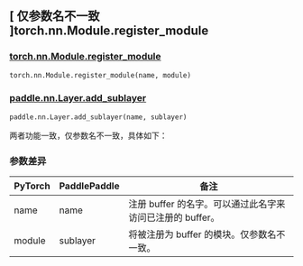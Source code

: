 ## [ 仅参数名不一致 ]torch.nn.Module.register_module
### [torch.nn.Module.register_module](https://pytorch.org/docs/stable/generated/torch.nn.Module.html#torch.nn.Module.register_module)

```python
torch.nn.Module.register_module(name, module)
```

### [paddle.nn.Layer.add_sublayer](https://www.paddlepaddle.org.cn/documentation/docs/zh/develop/api/paddle/nn/Layer_cn.html#add-sublayer-name-sublayer)

```python
paddle.nn.Layer.add_sublayer(name, sublayer)
```
两者功能一致，仅参数名不一致，具体如下：

### 参数差异
| PyTorch       | PaddlePaddle | 备注                                                   |
| ------------- | ------------ | ------------------------------------------------------ |
| name       | name    |  注册 buffer 的名字。可以通过此名字来访问已注册的 buffer。                   |
| module       | sublayer    | 将被注册为 buffer 的模块。仅参数名不一致。                   |
